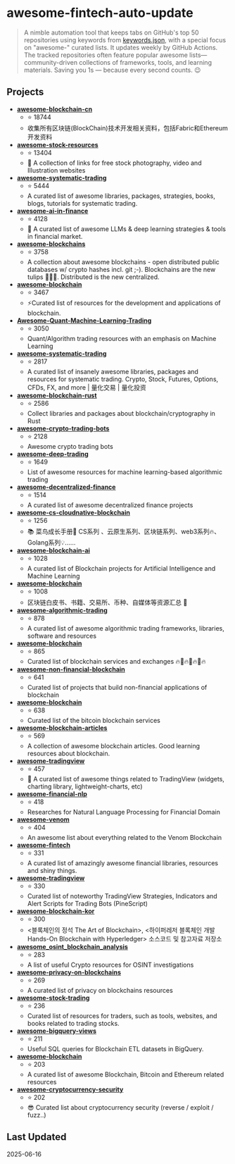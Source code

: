 # awesome-fintech-auto-update

> A nimble automation tool that keeps tabs on GitHub's top 50 repositories using keywords from [keywords.json](keywords.json), with a special focus on "awesome-" curated lists. It updates weekly by GitHub Actions. The tracked repositories often feature popular awesome lists—community-driven collections of frameworks, tools, and learning materials. Saving you 1s — because every second counts. 😉

## Projects

- **[awesome-blockchain-cn](https://github.com/chaozh/awesome-blockchain-cn)**
  - ⭐ 18744
  - 收集所有区块链(BlockChain)技术开发相关资料，包括Fabric和Ethereum开发资料
- **[awesome-stock-resources](https://github.com/neutraltone/awesome-stock-resources)**
  - ⭐ 13404
  - :city_sunrise: A collection of links for free stock photography, video and Illustration websites
- **[awesome-systematic-trading](https://github.com/paperswithbacktest/awesome-systematic-trading)**
  - ⭐ 5444
  - A curated list of awesome libraries, packages, strategies, books, blogs, tutorials for systematic trading.
- **[awesome-ai-in-finance](https://github.com/georgezouq/awesome-ai-in-finance)**
  - ⭐ 4128
  - 🔬 A curated list of awesome LLMs & deep learning strategies & tools in financial market.
- **[awesome-blockchains](https://github.com/openblockchains/awesome-blockchains)**
  - ⭐ 3758
  - A collection about awesome blockchains - open distributed public databases w/ crypto hashes incl. git ;-).  Blockchains are the new tulips :tulip::tulip::tulip:. Distributed is the new centralized. 
- **[awesome-blockchain](https://github.com/yjjnls/awesome-blockchain)**
  - ⭐ 3467
  - ⚡️Curated list of resources for the development and applications of blockchain.
- **[Awesome-Quant-Machine-Learning-Trading](https://github.com/grananqvist/Awesome-Quant-Machine-Learning-Trading)**
  - ⭐ 3050
  - Quant/Algorithm trading resources with an emphasis on Machine Learning
- **[awesome-systematic-trading](https://github.com/wangzhe3224/awesome-systematic-trading)**
  - ⭐ 2817
  - A curated list of insanely awesome libraries, packages and resources for systematic trading. Crypto, Stock, Futures, Options, CFDs, FX, and more | 量化交易 | 量化投资
- **[awesome-blockchain-rust](https://github.com/rust-in-blockchain/awesome-blockchain-rust)**
  - ⭐ 2586
  - Collect libraries and packages about blockchain/cryptography in Rust
- **[awesome-crypto-trading-bots](https://github.com/botcrypto-io/awesome-crypto-trading-bots)**
  - ⭐ 2128
  - Awesome crypto trading bots
- **[awesome-deep-trading](https://github.com/cbailes/awesome-deep-trading)**
  - ⭐ 1649
  - List of awesome resources for machine learning-based algorithmic trading
- **[awesome-decentralized-finance](https://github.com/ong/awesome-decentralized-finance)**
  - ⭐ 1514
  - A curated list of awesome decentralized finance projects
- **[awesome-cs-cloudnative-blockchain](https://github.com/cubxxw/awesome-cs-cloudnative-blockchain)**
  - ⭐ 1256
  - 📚 菜鸟成长手册🚀  CS系列 、云原生系列、区块链系列、web3系列🔥、Golang系列💡......
- **[awesome-blockchain-ai](https://github.com/steven2358/awesome-blockchain-ai)**
  - ⭐ 1028
  - A curated list of Blockchain projects for Artificial Intelligence and Machine Learning
- **[awesome-blockchain](https://github.com/dily3825002/awesome-blockchain)**
  - ⭐ 1008
  - 区块链白皮书、书籍、交易所、币种、自媒体等资源汇总 💯
- **[awesome-algorithmic-trading](https://github.com/joelowj/awesome-algorithmic-trading)**
  - ⭐ 878
  - A curated list of awesome algorithmic trading frameworks, libraries, software and resources
- **[awesome-blockchain](https://github.com/imbaniac/awesome-blockchain)**
  - ⭐ 865
  - Curated list of blockchain services and exchanges 🔥🏦🔥🏦🔥🏦🔥
- **[awesome-non-financial-blockchain](https://github.com/machinomy/awesome-non-financial-blockchain)**
  - ⭐ 641
  - Curated list of projects that build non-financial applications of blockchain
- **[awesome-blockchain](https://github.com/igorbarinov/awesome-blockchain)**
  - ⭐ 638
  - Curated list of the bitcoin blockchain services
- **[awesome-blockchain-articles](https://github.com/hylinux1024/awesome-blockchain-articles)**
  - ⭐ 569
  - A collection of awesome blockchain articles. Good learning resources about blockchain. 
- **[awesome-tradingview](https://github.com/tradingview/awesome-tradingview)**
  - ⭐ 457
  - 🎉 A curated list of awesome things related to TradingView (widgets, charting library, lightweight-charts, etc)
- **[awesome-financial-nlp](https://github.com/icoxfog417/awesome-financial-nlp)**
  - ⭐ 418
  - Researches for Natural Language Processing for Financial Domain
- **[awesome-venom](https://github.com/venom-blockchain/awesome-venom)**
  - ⭐ 404
  - An awesome list about everything related to the Venom Blockchain
- **[awesome-fintech](https://github.com/7kfpun/awesome-fintech)**
  - ⭐ 331
  - A curated list of amazingly awesome financial libraries, resources and shiny things.
- **[awesome-tradingview](https://github.com/just-nilux/awesome-tradingview)**
  - ⭐ 330
  - Curated list of noteworthy TradingView Strategies, Indicators and Alert Scripts for Trading Bots (PineScript)
- **[awesome-blockchain-kor](https://github.com/yunho0130/awesome-blockchain-kor)**
  - ⭐ 300
  - <블록체인의 정석 The Art of Blockchain>, <하이퍼레저 블록체인 개발 Hands-On Blockchain with Hyperledger> 소스코드 및 참고자료 저장소
- **[awesome_osint_blockchain_analysis](https://github.com/aaarghhh/awesome_osint_blockchain_analysis)**
  - ⭐ 283
  - A list of useful Crypto resources for OSINT investigations
- **[awesome-privacy-on-blockchains](https://github.com/Mikerah/awesome-privacy-on-blockchains)**
  - ⭐ 269
  - A curated list of privacy on blockchains resources
- **[awesome-stock-trading](https://github.com/shi-rudo/awesome-stock-trading)**
  - ⭐ 236
  - Curated list of resources for traders, such as tools, websites, and books related to trading stocks.
- **[awesome-bigquery-views](https://github.com/blockchain-etl/awesome-bigquery-views)**
  - ⭐ 211
  - Useful SQL queries for Blockchain ETL datasets in BigQuery.
- **[awesome-blockchain](https://github.com/coderplex-org/awesome-blockchain)**
  - ⭐ 203
  - A curated list of awesome Blockchain, Bitcoin and Ethereum related resources
- **[awesome-cryptocurrency-security](https://github.com/nongiach/awesome-cryptocurrency-security)**
  - ⭐ 202
  - 😎 Curated list about cryptocurrency security (reverse / exploit / fuzz..)

## Last Updated

2025-06-16